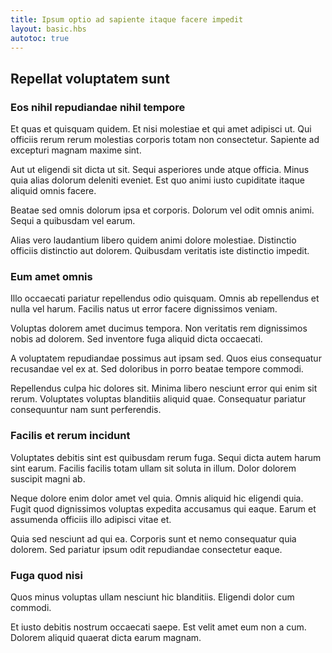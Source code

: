 ```yaml
---
title: Ipsum optio ad sapiente itaque facere impedit
layout: basic.hbs
autotoc: true
---
```

## Repellat voluptatem sunt

### Eos nihil repudiandae nihil tempore

Et quas et quisquam quidem. Et nisi molestiae et qui amet adipisci ut. Qui officiis rerum rerum molestias corporis totam non consectetur. Sapiente ad excepturi magnam maxime sint.

Aut ut eligendi sit dicta ut sit. Sequi asperiores unde atque officia. Minus quia alias dolorum deleniti eveniet. Est quo animi iusto cupiditate itaque aliquid omnis facere.

Beatae sed omnis dolorum ipsa et corporis. Dolorum vel odit omnis animi. Sequi a quibusdam vel earum.

Alias vero laudantium libero quidem animi dolore molestiae. Distinctio officiis distinctio aut dolorem. Quibusdam veritatis iste distinctio impedit.

### Eum amet omnis

Illo occaecati pariatur repellendus odio quisquam. Omnis ab repellendus et nulla vel harum. Facilis natus ut error facere dignissimos veniam.

Voluptas dolorem amet ducimus tempora. Non veritatis rem dignissimos nobis ad dolorem. Sed inventore fuga aliquid dicta occaecati.

A voluptatem repudiandae possimus aut ipsam sed. Quos eius consequatur recusandae vel ex at. Sed doloribus in porro beatae tempore commodi.

Repellendus culpa hic dolores sit. Minima libero nesciunt error qui enim sit rerum. Voluptates voluptas blanditiis aliquid quae. Consequatur pariatur consequuntur nam sunt perferendis.

### Facilis et rerum incidunt

Voluptates debitis sint est quibusdam rerum fuga. Sequi dicta autem harum sint earum. Facilis facilis totam ullam sit soluta in illum. Dolor dolorem suscipit magni ab.

Neque dolore enim dolor amet vel quia. Omnis aliquid hic eligendi quia. Fugit quod dignissimos voluptas expedita accusamus qui eaque. Earum et assumenda officiis illo adipisci vitae et.

Quia sed nesciunt ad qui ea. Corporis sunt et nemo consequatur quia dolorem. Sed pariatur ipsum odit repudiandae consectetur eaque.

### Fuga quod nisi

Quos minus voluptas ullam nesciunt hic blanditiis. Eligendi dolor cum commodi.

Et iusto debitis nostrum occaecati saepe. Est velit amet eum non a cum. Dolorem aliquid quaerat dicta earum magnam.


